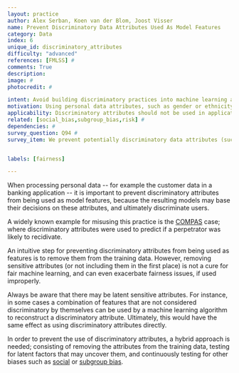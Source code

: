 ```yaml
---
layout: practice
author: Alex Serban, Koen van der Blom, Joost Visser
name: Prevent Discriminatory Data Attributes Used As Model Features
category: Data
index: 6
unique_id: discriminatory_attributes
difficulty: "advanced"
references: [FMLSS] #
comments: True
description:
image: #
photocredit: #

intent: Avoid building discriminatory practices into machine learning applications. #
motivation: Using personal data attributes, such as gender or ethnicity, as features of machine learning algorithms introduces discriminatory bias, and ultimately leads to models with a negative impact on society. #
applicability: Discriminatory attributes should not be used in applications with a direct or indirect impact on human lives, society or the environment. #
related: [social_bias,subgroup_bias,risk] #
dependencies: #
survey_question: Q94 #
survey_item: We prevent potentially discriminatory data attributes (such as gender or ethnicity) from being used as model features.


labels: [fairness]

---
```


When processing personal data -- for example the customer data in a banking application -- it is important to prevent discriminatory attributes from being used as model features, because the resulting models may base their decisions on these attributes, and ultimately discriminate users.

A widely known example for misusing this practice is the <a href="https://www.propublica.org/article/machine-bias-risk-assessments-in-criminal-sentencing">COMPAS</a> case; where discriminatory attributes were used to predict if a perpetrator was likely to recidivate.

An intuitive step for preventing discriminatory attributes from being used as features is to remove them from the training data.
However, removing sensitive attributes (or not including them in the first place) is not a cure for fair machine learning, and can even exacerbate fairness issues, if used improperly.

Always be aware that there may be latent sensitive attributes. For instance, in some cases a combination of features that are not considered discriminatory by themselves can be used by a machine learning algorithm to reconstruct a discriminatory attribute. Ultimately, this would have the same effect as using discriminatory attributes directly.

In order to prevent the use of discriminatory attributes, a hybrid approach is needed; consisting of removing the attributes from the training data, testing for latent factors that may uncover them, and continuously testing for other biases such as <a href="/best_practices/01-social_bias/">social</a> or <a href="/best_practices/02-subgroup_bias/">subgroup bias</a>.


